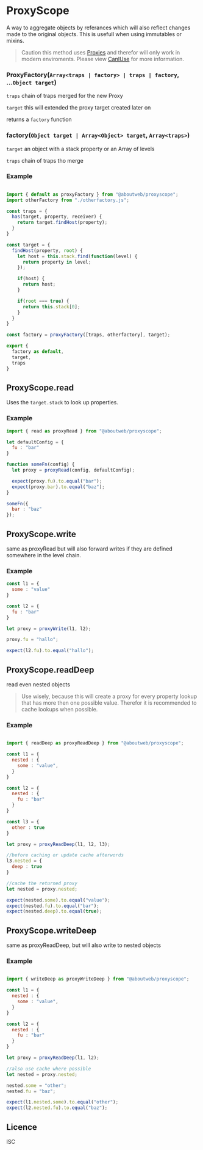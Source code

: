 # ProxyScope

A way to aggregate objects by referances which will also reflect changes made to the original objects. This is usefull when using immutables or mixins.


> Caution this method uses [Proxies](https://developer.mozilla.org/en-US/docs/Web/JavaScript/Reference/Global_Objects/Proxy) and therefor will only work in modern enviroments. Please view [CanIUse](https://caniuse.com/#feat=proxy) for more information.


### ProxyFactory(`Array<traps | factory> | traps | factory`, ...`Object target`)
`traps` chain of traps merged for the new Proxy

`target` this will extended the proxy target created later on

returns a `factory` function


### factory(`Object target | Array<Object> target`, `Array<traps>`)
`target` an object with a stack property or an Array of levels

`traps` chain of traps tho merge

### Example
```javascript

import { default as proxyFactory } from "@aboutweb/proxyscope";
import otherFactory from "./otherfactory.js";

const traps = {
  has(target, property, receiver) {
    return target.findHost(property);
  }
}

const target = {
  findHost(property, root) {
    let host = this.stack.find(function(level) {
      return property in level;
    });

    if(host) {
      return host;
    }

    if(root === true) {
      return this.stack[0];
    }
  }
}

const factory = proxyFactory([traps, otherfactory], target);

export {
  factory as default,
  target,
  traps
}

```

## ProxyScope.read
Uses the `target.stack` to look up properties.

### Example

```javascript
import { read as proxyRead } from "@aboutweb/proxyscope";

let defaultConfig = {
  fu : "bar"
}

function someFn(config) {
  let proxy = proxyRead(config, defaultConfig);

  expect(proxy.fu).to.equal("bar");
  expect(proxy.bar).to.equal("baz");
}

someFn({
  bar : "baz"
});

```

## ProxyScope.write
  same as proxyRead but will also forward writes if they are defined somewhere in the level chain.

### Example

```javascript
const l1 = {
  some : "value"
}

const l2 = {
  fu : "bar"
}

let proxy = proxyWrite(l1, l2);

proxy.fu = "hallo";

expect(l2.fu).to.equal("hallo");

```

## ProxyScope.readDeep
  read even nested objects

> Use wisely, because this will create a proxy for every property lookup that has more then one possible value. Therefor it is recommended to cache lookups when possible.

### Example
```javascript

import { readDeep as proxyReadDeep } from "@aboutweb/proxyscope";

const l1 = {
  nested : {
    some : "value",
  }
}

const l2 = {
  nested : {
    fu : "bar"
  }
}

const l3 = {
  other : true
}

let proxy = proxyReadDeep(l1, l2, l3);

//before caching or update cache afterwords
l3.nested = {
  deep : true
}

//cache the returned proxy
let nested = proxy.nested;

expect(nested.some).to.equal("value");
expect(nested.fu).to.equal("bar");
expect(nested.deep).to.equal(true);

```

## ProxyScope.writeDeep
  same as proxyReadDeep, but will also write to nested objects


### Example
```javascript

import { writeDeep as proxyWriteDeep } from "@aboutweb/proxyscope";

const l1 = {
  nested : {
    some : "value",
  }
}

const l2 = {
  nested : {
    fu : "bar"
  }
}

let proxy = proxyReadDeep(l1, l2);

//also use cache where possible
let nested = proxy.nested;

nested.some = "other";
nested.fu = "baz";

expect(l1.nested.some).to.equal("other");
expect(l2.nested.fu).to.equal("baz");

```

## Licence

ISC
